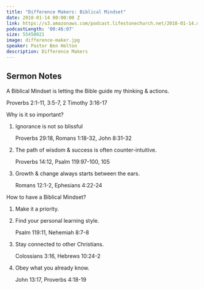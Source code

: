 ```yaml
---
title: "Difference Makers: Biblical Mindset"
date: 2018-01-14 00:00:00 Z
link: https://s3.amazonaws.com/podcast.lifestonechurch.net/2018-01-14.mp3
podcastLength: '00:46:07'
size: 55450021
image: difference-maker.jpg
speaker: Pastor Ben Helton
description: Difference Makers
---
```


## Sermon Notes

A Biblical Mindset is letting the Bible guide my thinking & actions.
				
Proverbs 2:1-11, 3:5-7, 2 Timothy 3:16-17

Why is it so important?

1. Ignorance is not so blissful

    Proverbs 29:18, Romans 1:18-32, John 8:31-32

2. The path of wisdom & success is often counter-intuitive.

    Proverbs 14:12, Psalm 119:97-100, 105

3. Growth & change always starts between the ears.

    Romans 12:1-2, Ephesians 4:22-24

How to have a Biblical Mindset?

1. Make it a priority.

2. Find your personal learning style.

    Psalm 119:11, Nehemiah 8:7-8

3. Stay connected to other Christians.

    Colossians 3:16, Hebrews 10:24-2

4. Obey what you already know.

    John 13:17, Proverbs 4:18-19
